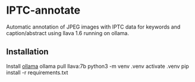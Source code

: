 # IPTC-annotate
Automatic annotation of JPEG images with IPTC data for keywords and caption/abstract using llava 1.6 running on ollama. 
## Installation
Install [ollama](https://ollama.com/)
ollama pull llava:7b
python3 -m venv .venv
activate .venv
pip install -r requirements.txt
